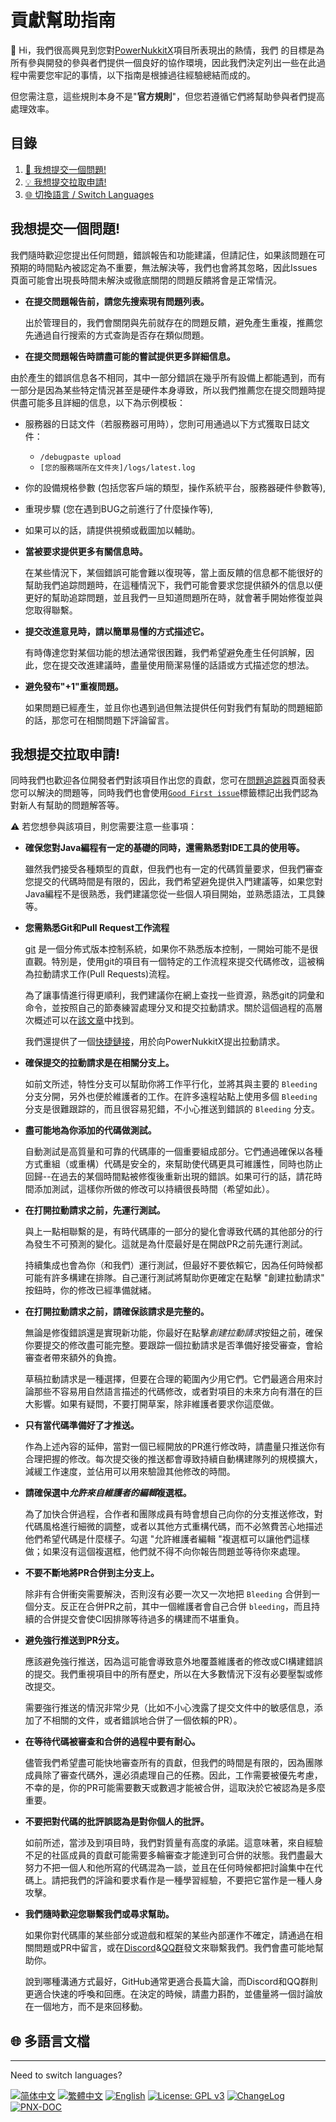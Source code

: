 # 貢獻幫助指南
👋 Hi，我們很高興見到您對[PowerNukkitX](https://github.com/PowerNukkitX/PowerNukkitX)項目所表現出的熱情，我們 的目標是為所有參與開發的參與者們提供一個良好的協作環境，因此我們決定列出一些在此過程中需要您牢記的事情，以下指南是根據過往經驗總結而成的。

但您需注意，這些規則本身不是"**官方規則**"，但您若遵循它們將幫助參與者們提高處理效率。

## 目錄

1. <a href="#Catalogs-Faq#1">🧾 我想提交一個問題!</a>
2. <a href="#Catalogs-Faq#2">💡 我想提交拉取申請!</a>
3. <a href="#Catalogs-Swlang">🌐 切換語言 / Switch Languages</a>

## <a id="Catalogs-Faq#1"></a>   我想提交一個問題!

我們隨時歡迎您提出任何問題，錯誤報告和功能建議，但請記住，如果該問題在可預期的時間點內被認定為不重要，無法解決等，我們也會將其忽略，因此Issues頁面可能會出現長時間未解決或徹底關閉的問題反饋將會是正常情況。

* **在提交問題報告前，請您先搜索現有問題列表。**

  出於管理目的，我們會關閉與先前就存在的問題反饋，避免產生重複，推薦您先通過自行搜索的方式查詢是否存在類似問題。

* **在提交問題報告時請盡可能的嘗試提供更多詳細信息。**

由於產生的錯誤信息各不相同，其中一部分錯誤在幾乎所有設備上都能遇到，而有一部分是因為某些特定情況甚至是硬件本身導致，所以我們推薦您在提交問題時提供盡可能多且詳細的信息，以下為示例模板：

* 服務器的日誌文件（若服務器可用時），您則可用通過以下方式獲取日誌文件：
  * `/debugpaste upload`
  * `[您的服務端所在文件夾]/logs/latest.log`
* 你的設備規格參數 (包括您客戶端的類型，操作系統平台，服務器硬件參數等),
* 重現步驟 (您在遇到BUG之前進行了什麼操作等),
* 如果可以的話，請提供視頻或截圖加以輔助。

* **當被要求提供更多有關信息時。**

  在某些情況下，某個錯誤可能會難以復現等，當上面反饋的信息都不能很好的幫助我們追踪問題時，在這種情況下，我們可能會要求您提供額外的信息以便更好的幫助追踪問題，並且我們一旦知道問題所在時，就會著手開始修復並與您取得聯繫。

* **提交改進意見時，請以簡單易懂的方式描述它。**
  
  有時傳達您對某個功能的想法通常很困難，我們希望避免產生任何誤解，因此，您在提交改進建議時，盡量使用簡潔易懂的話語或方式描述您的想法。

* **避免發布"+1"重複問題。**

  如果問題已經產生，並且你也遇到過但無法提供任何對我們有幫助的問題細節的話，那您可在相關問題下評論留言。


## <a id="Catalogs-Faq#2"></a>我想提交拉取申請!

同時我們也歡迎各位開發者們對該項目作出您的貢獻，您可在[問題追踪器](https://github.com/PowerNukkitX/PowerNukkitX/issues)頁面發表您可以解決的問題等，同時我們也會使用[`Good First issue`](https://github.com/PowerNukkitX/PowerNukkitX/issues?q=is%3Aissue+is%3Aopen+label%3Agood%20first%20issue)標籤標記出我們認為對新人有幫助的問題解答等。

⚠ 若您想參與該項目，則您需要注意一些事項：

* **確保您對Java編程有一定的基礎的同時，還需熟悉對IDE工具的使用等。**

  雖然我們接受各種類型的貢獻，但我們也有一定的代碼質量要求，但我們審查您提交的代碼時間是有限的，因此，我們希望避免提供入門建議等，如果您對Java編程不是很熟悉，我們建議您從一些個人項目開始，並熟悉語法，工具鍊等。

* **您需熟悉Git和Pull Request工作流程**

  [git](https://git-scm.com/) 是一個分佈式版本控制系統，如果你不熟悉版本控制，一開始可能不是很直觀。特別是，使用git的項目有一個特定的工作流程來提交代碼修改，這被稱為拉動請求工作(Pull Requests)流程。

  為了讓事情進行得更順利，我們建議你在網上查找一些資源，熟悉git的詞彙和命令，並按照自己的節奏練習處理分叉和提交拉動請求。關於這個過程的高層次概述可以在[該文章](https://help.github.com/en/github/collaborating-with-issues-and-pull-requests/proposing-changes-to-your-work-with-pull-requests)中找到。

  我們還提供了一個[快捷鏈接](https://github.com/powernukkitx/powernukkitx/pulls)，用於向PowerNukkitX提出拉動請求。
* **確保提交的拉動請求是在相關分支上。**

  如前文所述，特性分支可以幫助你將工作平行化，並將其與主要的 `Bleeding` 分支分開，另外也便於維護者的工作。在許多遠程站點上使用多個 `Bleeding` 分支是很難跟踪的，而且很容易犯錯，不小心推送到錯誤的 `Bleeding` 分支。

* **盡可能地為你添加的代碼做測試。**

  自動測試是高質量和可靠的代碼庫的一個重要組成部分。它們通過確保以各種方式重組（或重構）代碼是安全的，來幫助使代碼更具可維護性，同時也防止回歸--在過去的某個時間點被修復後重新出現的錯誤。如果可行的話，請花時間添加測試，這樣你所做的修改可以持續很長時間（希望如此）。
  
* **在打開拉動請求之前，先運行測試。**

  與上一點相聯繫的是，有時代碼庫的一部分的變化會導致代碼的其他部分的行為發生不可預測的變化。這就是為什麼最好是在開啟PR之前先運行測試。

  持續集成也會為你（和我們）運行測試，但最好不要依賴它，因為任何時候都可能有許多構建在排隊。自己運行測試將幫助你更確定在點擊 "創建拉動請求" 按鈕時，你的修改已經準備就緒。

* **在打開拉動請求之前，請確保該請求是完整的。**

  無論是修復錯誤還是實現新功能，你最好在點擊*創建拉動請求*按鈕之前，確保你要提交的修改盡可能完整。要跟踪一個拉動請求是否準備好接受審查，會給審查者帶來額外的負擔。

  草稿拉動請求是一種選擇，但要在合理的範圍內少用它們。它們最適合用來討論那些不容易用自然語言描述的代碼修改，或者對項目的未來方向有潛在的巨大影響。如果有疑問，不要打開草案，除非維護者要求你這麼做。
* **只有當代碼準備好了才推送。**

  作為上述內容的延伸，當對一個已經開放的PR進行修改時，請盡量只推送你有合理把握的修改。每次提交後的推送都會導致持續自動構建隊列的規模擴大，減緩工作速度，並佔用可以用來驗證其他修改的時間。

* **請確保選中*允許來自維護者的編輯*複選框。**

  為了加快合併過程，合作者和團隊成員有時會想自己向你的分支推送修改，對代碼風格進行細微的調整，或者以其他方式重構代碼，而不必煞費苦心地描述他們希望代碼是什麼樣子。勾選 "允許維護者編輯 "複選框可以讓他們這樣做；如果沒有這個複選框，他們就不得不向你報告問題並等待你來處理。

* **不要不斷地將PR合併到主分支上。**

  除非有合併衝突需要解決，否則沒有必要一次又一次地把 `Bleeding` 合併到一個分支。反正在合併PR之前，其中一個維護者會自己合併 `bleeding`，而且持續的合併提交會使CI因排隊等待過多的構建而不堪重負。
* **避免強行推送到PR分支。**

  應該避免強行推送，因為這可能會導致意外地覆蓋維護者的修改或CI構建錯誤的提交。我們重視項目中的所有歷史，所以在大多數情況下沒有必要壓製或修改提交。

  需要強行推送的情況非常少見（比如不小心洩露了提交文件中的敏感信息，添加了不相關的文件，或者錯誤地合併了一個依賴的PR）。

* **在等待代碼被審查和合併的過程中要有耐心。**
  
  儘管我們希望盡可能快地審查所有的貢獻，但我們的時間是有限的，因為團隊成員除了審查代碼外，還必須處理自己的任務。因此，工作需要被優先考慮，不幸的是，你的PR可能需要數天或數週才能被合併，這取決於它被認為是多麼重要。
  
* **不要把對代碼的批評誤認為是對你個人的批評。**

  如前所述，當涉及到項目時，我們對質量有高度的承諾。這意味著，來自經驗不足的社區成員的貢獻可能需要多輪審查才能達到可合併的狀態。我們盡最大努力不把一個人和他所寫的代碼混為一談，並且在任何時候都把討論集中在代碼上。請把我們的評論和要求看作是一種學習經驗，不要把它當作是一種人身攻擊。

* **我們隨時歡迎您聯繫我們或尋求幫助。**

  如果你對代碼庫的某些部分或遊戲和框架的某些內部運作不確定，請通過在相關問題或PR中留言，或在[Discord](https://discord.gg/j7UwsaNu4V)&[QQ群](https://jq.qq.com/?_wv=1027&k=6rm3gbUI)發文來聯繫我們。我們會盡可能地幫助你。

  說到哪種溝通方式最好，GitHub通常更適合長篇大論，而Discord和QQ群則更適合快速的呼喚和回應。在決定的時候，請盡力斟酌，並儘量將一個討論放在一個地方，而不是來回移動。
## <a id="Catalogs-Swlang"></a>🌐 多語言文檔

---
Need to switch languages? 

[![简体中文](https://img.shields.io/badge/简体中文-100%25-green?style=flat-square)](https://github.com/PowerNukkitX/PowerNukkitX/blob/master/CONTRIBUTING.md)
[![繁體中文](https://img.shields.io/badge/繁體中文-100%25-green?style=flat-square)](https://github.com/PowerNukkitX/PowerNukkitX/blob/master/blob/zh-cht/CONTRIBUTING.md)
[![English](https://img.shields.io/badge/English-100%25-green?style=flat-square)](https://github.com/PowerNukkitX/PowerNukkitX/blob/master/blob/en-us/CONTRIBUTING.md)
[![License: GPL v3](https://img.shields.io/badge/License-GPL%20v3-blue.svg?style=flat-square)](https://github.com/PowerNukkitX/PowerNukkitX/blob/master/LICENSE)
[![ChangeLog](https://img.shields.io/badge/更新日誌-blue?style=flat-square)](https://github.com/PowerNukkitX/PowerNukkitX/blob/master/CHANGELOG.md)
[![PNX-DOC](https://img.shields.io/badge/PNX-DOC文檔庫-blue?style=flat-square)](https://doc.powernukkitx.cn)